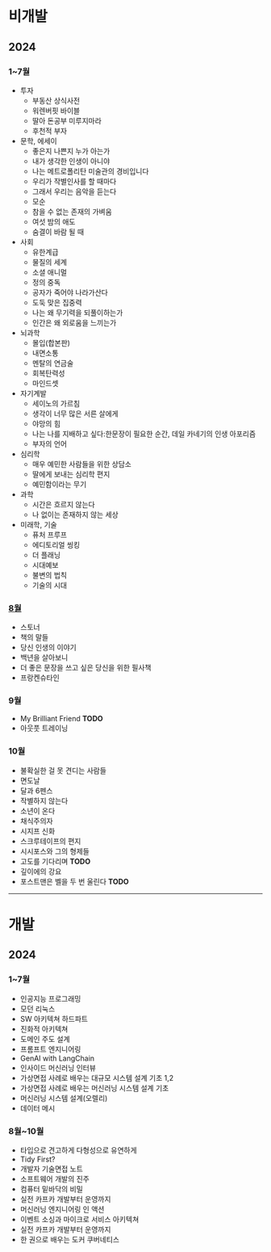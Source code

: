 # 비개발
## 2024
### 1~7월
- 투자
  - 부동산 상식사전
  - 워렌버핏 바이블
  - 딸아 돈공부 미루지마라
  - 후천적 부자
- 문학, 에세이
  - 좋은지 나쁜지 누가 아는가
  - 내가 생각한 인생이 아니야
  - 나는 메트로폴리탄 미술관의 경비입니다
  - 우리가 작별인사를 할 때마다
  - 그래서 우리는 음악을 듣는다
  - 모순
  - 참을 수 없는 존재의 가벼움
  - 여섯 밤의 애도
  - 숨결이 바람 될 때
- 사회
  - 유한계급
  - 물질의 세계
  - 소셜 애니멀
  - 정의 중독
  - 공자가 죽어야 나라가산다
  - 도둑 맞은 집중력
  - 나는 왜 무기력을 되풀이하는가
  - 인간은 왜 외로움을 느끼는가
- 뇌과학
  - 몰입(합본판)
  - 내면소통
  - 멘탈의 연금술
  - 회복탄력성
  - 마인드셋
- 자기계발
  - 세이노의 가르침
  - 생각이 너무 많은 서른 살에게
  - 야망의 힘
  - 나는 나를 지배하고 싶다:한문장이 필요한 순간, 데일 카네기의 인생 아포리즘
  - 부자의 언어
- 심리학
  - 매우 예민한 사람들을 위한 상담소
  - 딸에게 보내는 심리학 편지
  - 예민함이라는 무기
- 과학
  - 시간은 흐르지 않는다
  - 나 없이는 존재하지 않는 세상
- 미래학, 기술
  - 퓨처 프루프
  - 에디토리얼 씽킹
  - 더 플래닝
  - 시대예보
  - 불변의 법칙
  - 기술의 시대
### [8월](https://github.com/2jimoo/books-in-my-brain/blob/main/2024/8%EC%9B%94.md)
- 스토너
- 책의 말들
- 당신 인생의 이야기
- 백년을 살아보니
- 더 좋은 문장을 쓰고 싶은 당신을 위한 필사책
- 프랑켄슈타인
### 9월
- My Brilliant Friend **TODO**
- 아웃풋 트레이닝
### 10월
- 불확실한 걸 못 견디는 사람들
- 면도날 
- 달과 6펜스 
- 작별하지 않는다
- 소년이 온다
- 채식주의자
- 시지프 신화
- 스크루테이프의 편지
- 시시포스와 그의 형제들
- 고도를 기다리며 **TODO**
- 깊이에의 강요
- 포스트맨은 벨을 두 번 울린다 **TODO**
---
# 개발
## 2024
### 1~7월
- 인공지능 프로그래밍
- 모던 리눅스
- SW 아키텍쳐 하드파트
- 진화적 아키텍쳐
- 도메인 주도 설계
- 프롬프트 엔지니어링
- GenAI with LangChain
- 인사이드 머신러닝 인터뷰
- 가상면접 사례로 배우는 대규모 시스템 설계 기초 1,2
- 가상면접 사례로 배우는 머신러닝 시스템 설계 기초
- 머신러닝 시스템 설계(오렐리)
- 데이터 메시
### 8월~10월
- 타입으로 견고하게 다형성으로 유연하게
- Tidy First?
- 개발자 기술면접 노트
- 소프트웨어 개발의 진주
- 컴퓨터 밑바닥의 비밀
- 실전 카프카 개발부터 운영까지
- 머신러닝 엔지니어링 인 액션
- 이벤트 소싱과 마이크로 서비스 아키텍쳐
- 실전 카프카 개발부터 운영까지
- 한 권으로 배우는 도커 쿠버네티스
